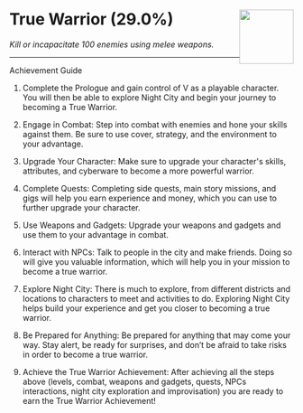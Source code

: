 # True Warrior (29.0%) <img style="float: right;" src="https://cdn.cloudflare.steamstatic.com/steamcommunity/public/images/apps/1091500/714db842d4bbf426994d8cc7450769e75c47da8b.jpg" width="96" height="96">

_Kill or incapacitate 100 enemies using melee weapons._

---

Achievement Guide

1. Complete the Prologue and gain control of V as a playable character. You will then be able to explore Night City and begin your journey to becoming a True Warrior. 

2. Engage in Combat: Step into combat with enemies and hone your skills against them. Be sure to use cover, strategy, and the environment to your advantage.

3. Upgrade Your Character: Make sure to upgrade your character's skills, attributes, and cyberware to become a more powerful warrior.

4. Complete Quests: Completing side quests, main story missions, and gigs will help you earn experience and money, which you can use to further upgrade your character.

5. Use Weapons and Gadgets: Upgrade your weapons and gadgets and use them to your advantage in combat.

6. Interact with NPCs: Talk to people in the city and make friends. Doing so will give you valuable information, which will help you in your mission to become a true warrior.

7. Explore Night City: There is much to explore, from different districts and locations to characters to meet and activities to do. Exploring Night City helps build your experience and get you closer to becoming a true warrior.

8. Be Prepared for Anything: Be prepared for anything that may come your way. Stay alert, be ready for surprises, and don’t be afraid to take risks in order to become a true warrior.

9. Achieve the True Warrior Achievement: After achieving all the steps above (levels, combat, weapons and gadgets, quests, NPCs interactions, night city exploration and improvisation) you are ready to earn the True Warrior Achievement!